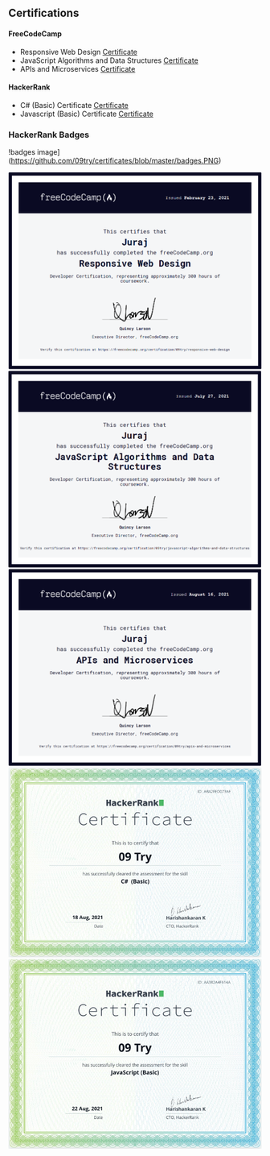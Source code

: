 ## Certifications
#### FreeCodeCamp
- Responsive Web Design [Certificate](https://www.freecodecamp.org/certification/09try/responsive-web-design)
- JavaScript Algorithms and Data Structures [Certificate](https://www.freecodecamp.org/certification/09try/javascript-algorithms-and-data-structures)
- APIs and Microservices [Certificate](https://www.freecodecamp.org/certification/09try/apis-and-microservices)
#### HackerRank
- C# (Basic) Certificate [Certificate](https://www.hackerrank.com/certificates/aba2fed073ae)
- Javascript (Basic) Certificate [Certificate](https://www.hackerrank.com/certificates/aa382a4f614a)

### HackerRank Badges
!badges image](https://github.com/09try/certificates/blob/master/badges.PNG)

![certificate image](https://github.com/09try/certificates/blob/master/responsive_web_design.PNG)
![certificate image](https://github.com/09try/certificates/blob/master/javascript_algorithms_and_data_structures.PNG)
![certificate image](https://github.com/09try/certificates/blob/master/apis_and_microservices.PNG)
![certificate image](https://github.com/09try/certificates/blob/master/csharp_basic_certificate.PNG)
![certificate image](https://github.com/09try/certificates/blob/master/javascript_basic_certificate.PNG)
